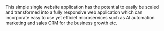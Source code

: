 This simple single website application has the potential to easily be scaled and transformed into a fully responsive web application which can incorporate easy to use yet efficiet microservices such as AI automation marketing and sales CRM for the business growth etc.

